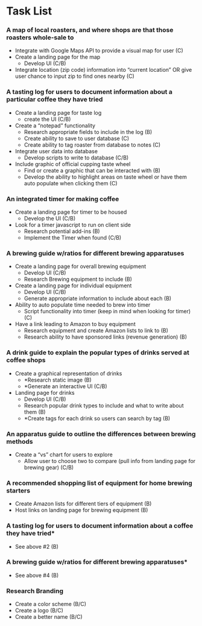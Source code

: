 # Task List
### A map of local roasters, and where shops are that those roasters whole-sale to
- Integrate with Google Maps API to provide a visual map for user (C)
- Create a landing page for the map
  - Develop UI (C/B)
- Integrate location (zip code) information into “current location” OR give user chance to input zip to find ones nearby (C)

### A tasting log for users to document information about a particular coffee they have tried
- Create a landing page for taste log
  - create the UI (C/B)
- Create a “notepad” functionality
  - Research appropriate fields to include in the log (B)
  - Create ability to save to user database (C)
  - Create ability to tag roaster from database to notes (C)
- Integrate user data into database
  - Develop scripts to write to database (C/B)
- Include graphic of official cupping taste wheel
  - Find or create a graphic that can be interacted with (B)
  - Develop the ability to highlight areas on taste wheel or have them auto populate when clicking them (C)
### An integrated timer for making coffee
- Create a landing page for timer to be housed
  - Develop the UI (C/B)
- Look for a timer javascript to run on client side
  - Research potential add-ins (B)
  - Implement the Timer when found (C/B)
### A brewing guide w/ratios for different brewing apparatuses
- Create a landing page for overall brewing equipment
  - Develop UI (C/B)
  - Research Brewing equipment to include (B)
- Create a landing page for individual equipment
  - Develop UI (C/B)
  - Generate appropriate information to include about each (B)
- Ability to auto populate time needed to brew into timer
  - Script functionality into timer (keep in mind when looking for timer) (C)
- Have a link leading to Amazon to buy equipment
  - Research equipment and create Amazon lists to link to (B)
  - Research ability to have sponsored links (revenue generation) (B)
### A drink guide to explain the popular types of drinks served at coffee shops
- Create a graphical representation of drinks
  - *Research static image (B)
  - *Generate an interactive UI (C/B)
- Landing page for drinks
  - Develop UI (C/B)
  - Research popular drink types to include and what to write about them (B)
  - *Create tags for each drink so users can search by tag (B)
### An apparatus guide to outline the differences between brewing methods
  - Create a “vs” chart for users to explore
    - Allow user to choose two to compare (pull info from landing page for brewing gear) (C/B)
### A recommended shopping list of equipment for home brewing starters
  - Create Amazon lists for different tiers of equipment (B)
  - Host links on landing page for brewing equipment (B)
### A tasting log for users to document information about a coffee they have tried*
  - See above #2 (B)
### A brewing guide w/ratios for different brewing apparatuses*
  - See above #4 (B)
### Research Branding
- Create a color scheme (B/C)
- Create a logo (B/C)
- Create a better name (B/C)
